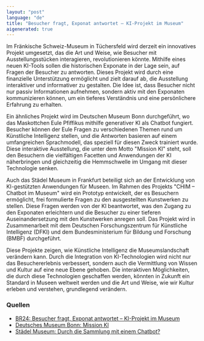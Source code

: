 ```yaml
---
layout: "post"
language: "de"
title: "Besucher fragt, Exponat antwortet – KI-Projekt im Museum"
aigenerated: true
---
```


Im Fränkische Schweiz-Museum in Tüchersfeld wird derzeit ein innovatives Projekt umgesetzt, das die Art und Weise, wie Besucher mit Ausstellungsstücken interagieren, revolutionieren könnte. Mithilfe eines neuen KI-Tools sollen die historischen Exponate in der Lage sein, auf Fragen der Besucher zu antworten. Dieses Projekt wird durch eine finanzielle Unterstützung ermöglicht und zielt darauf ab, die Ausstellung interaktiver und informativer zu gestalten. Die Idee ist, dass Besucher nicht nur passiv Informationen aufnehmen, sondern aktiv mit den Exponaten kommunizieren können, um ein tieferes Verständnis und eine persönlichere Erfahrung zu erhalten.

<!--more-->

Ein ähnliches Projekt wird im Deutschen Museum Bonn durchgeführt, wo das Maskottchen Eule Pfiffikus mithilfe generativer KI als Chatbot fungiert. Besucher können der Eule Fragen zu verschiedenen Themen rund um Künstliche Intelligenz stellen, und die Antworten basieren auf einem umfangreichen Sprachmodell, das speziell für diesen Zweck trainiert wurde. Diese interaktive Ausstellung, die unter dem Motto "Mission KI" steht, soll den Besuchern die vielfältigen Facetten und Anwendungen der KI näherbringen und gleichzeitig die Hemmschwelle im Umgang mit dieser Technologie senken.

Auch das Städel Museum in Frankfurt beteiligt sich an der Entwicklung von KI-gestützten Anwendungen für Museen. Im Rahmen des Projekts "CHIM – Chatbot im Museum" wird ein Prototyp entwickelt, der es Besuchern ermöglicht, frei formulierte Fragen zu den ausgestellten Kunstwerken zu stellen. Diese Fragen werden von der KI beantwortet, was den Zugang zu den Exponaten erleichtern und die Besucher zu einer tieferen Auseinandersetzung mit den Kunstwerken anregen soll. Das Projekt wird in Zusammenarbeit mit dem Deutschen Forschungszentrum für Künstliche Intelligenz (DFKI) und dem Bundesministerium für Bildung und Forschung (BMBF) durchgeführt.

Diese Projekte zeigen, wie Künstliche Intelligenz die Museumslandschaft verändern kann. Durch die Integration von KI-Technologien wird nicht nur das Besuchererlebnis verbessert, sondern auch die Vermittlung von Wissen und Kultur auf eine neue Ebene gehoben. Die interaktiven Möglichkeiten, die durch diese Technologien geschaffen werden, könnten in Zukunft ein Standard in Museen weltweit werden und die Art und Weise, wie wir Kultur erleben und verstehen, grundlegend verändern.

### Quellen
- [BR24: Besucher fragt, Exponat antwortet – KI-Projekt im Museum](https://www.br.de/nachrichten/kultur/besucher-fragt-exponat-antwortet-ki-projekt-im-museum,UparLeN)
- [Deutsches Museum Bonn: Mission KI](https://www.deutsches-museum.de/bonn/ausstellung/mission-ki)
- [Städel Museum: Durch die Sammlung mit einem Chatbot?](https://stories.staedelmuseum.de/de/kuenstliche-intelligenz-chatbot-museum)
